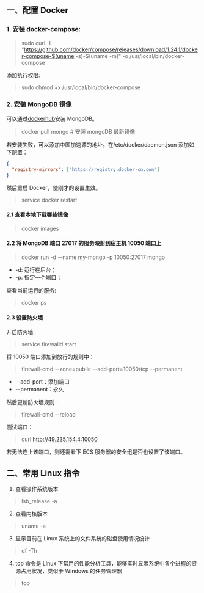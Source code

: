 ## 一、配置 Docker

### 1. 安装 docker-compose:

> sudo curl -L "https://github.com/docker/compose/releases/download/1.24.1/docker-compose-$(uname -s)-\$(uname -m)" -o /usr/local/bin/docker-compose

添加执行权限:

> sudo chmod +x /usr/local/bin/docker-compose

### 2. 安装 MongoDB 镜像

可以通过[dockerhub](https://hub.docker.com/search?q=mongo&type=image)安装 MongoDB。

> docker pull mongo # 安装 mongoDB 最新镜像

若安装失败，可以添加中国加速源的地址。在/etc/docker/daemon.json 添加如下配置：

```JSON
{
  "registry-mirrors": ["https://registry.docker-cn.com"]
}
```

然后重启 Docker，使刚才的设置生效。

> service docker restart

#### 2.1 查看本地下载哪些镜像

> docker images

#### 2.2 将 MongoDB 端口 27017 的服务映射到宿主机 10050 端口上

> docker run -d --name my-mongo -p 10050:27017 mongo

- -d: 运行在后台；
- -p: 指定一个端口；

查看当前运行的服务:

> docker ps

#### 2.3 设置防火墙

开启防火墙:

> service firewalld start

将 10050 端口添加到放行的规则中：

> firewall-cmd --zone=public --add-port=10050/tcp --permanent

- --add-port：添加端口
- --permanent：永久

然后更新防火墙规则：

> firewall-cmd --reload

测试端口：

> curl http://49.235.154.4:10050

若无法连上该端口，则还需看下 ECS 服务器的安全组是否也设置了该端口。

## 二、常用 Linux 指令

1. 查看操作系统版本

> lsb_release -a

2. 查看内核版本

> uname -a

3. 显示目前在 Linux 系统上的文件系统的磁盘使用情况统计

> df -Th

4. top 命令是 Linux 下常用的性能分析工具，能够实时显示系统中各个进程的资源占用状况，类似于 Windows 的任务管理器

> top
